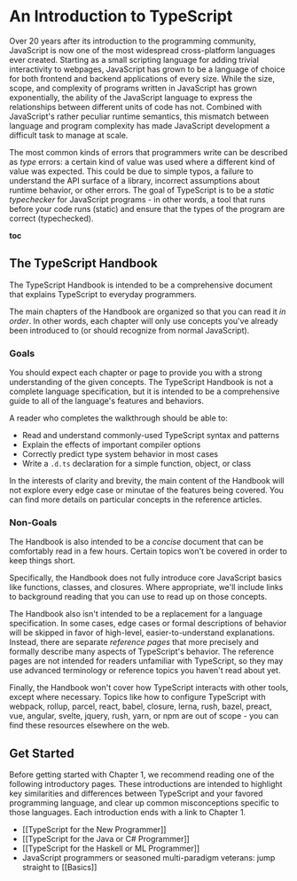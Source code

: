 # An Introduction to TypeScript

Over 20 years after its introduction to the programming community, JavaScript is now one of the most widespread cross-platform languages ever created.
Starting as a small scripting language for adding trivial interactivity to webpages, JavaScript has grown to be a language of choice for both frontend and backend applications of every size.
While the size, scope, and complexity of programs written in JavaScript has grown exponentially, the ability of the JavaScript language to express the relationships between different units of code has not.
Combined with JavaScript's rather peculiar runtime semantics, this mismatch between language and program complexity has made JavaScript development a difficult task to manage at scale.

The most common kinds of errors that programmers write can be described as *type* errors: a certain kind of value was used where a different kind of value was expected.
This could be due to simple typos, a failure to understand the API surface of a library, incorrect assumptions about runtime behavior, or other errors.
The goal of TypeScript is to be a *static typechecker* for JavaScript programs - in other words, a tool that runs before your code runs (static) and ensure that the types of the program are correct (typechecked).

__toc__

## The TypeScript Handbook

The TypeScript Handbook is intended to be a comprehensive document that explains TypeScript to everyday programmers.

The main chapters of the Handbook are organized so that you can read it *in order*.
In other words, each chapter will only use concepts you've already been introduced to (or should recognize from normal JavaScript).

### Goals

You should expect each chapter or page to provide you with a strong understanding of the given concepts. The TypeScript Handbook is not a complete language specification, but it is intended to be a comprehensive guide to all of the language's features and behaviors.

A reader who completes the walkthrough should be able to:
 * Read and understand commonly-used TypeScript syntax and patterns
 * Explain the effects of important compiler options
 * Correctly predict type system behavior in most cases
 * Write a `.d.ts` declaration for a simple function, object, or class

In the interests of clarity and brevity, the main content of the Handbook will not explore every edge case or minutae of the features being covered.
You can find more details on particular concepts in the reference articles.

### Non-Goals

The Handbook is also intended to be a *concise* document that can be comfortably read in a few hours.
Certain topics won't be covered in order to keep things short.

Specifically, the Handbook does not fully introduce core JavaScript basics like functions, classes, and closures.
Where appropriate, we'll include links to background reading that you can use to read up on those concepts.

The Handbook also isn't intended to be a replacement for a language specification.
In some cases, edge cases or formal descriptions of behavior will be skipped in favor of high-level, easier-to-understand explanations.
Instead, there are separate *reference pages* that more precisely and formally describe many aspects of TypeScript's behavior.
The reference pages are not intended for readers unfamiliar with TypeScript, so they may use advanced terminology or reference topics you haven't read about yet.

Finally, the Handbook won't cover how TypeScript interacts with other tools, except where necessary.
Topics like how to configure TypeScript with webpack, rollup, parcel, react, babel, closure, lerna, rush, bazel, preact, vue, angular, svelte, jquery, rush, yarn, or npm are out of scope - you can find these resources elsewhere on the web.

## Get Started

Before getting started with Chapter 1, we recommend reading one of the following introductory pages.
These introductions are intended to highlight key similarities and differences between TypeScript and your favored programming language, and clear up common misconceptions specific to those languages.
Each introduction ends with a link to Chapter 1.

 * [[TypeScript for the New Programmer]]
 * [[TypeScript for the Java or C# Programmer]]
 * [[TypeScript for the Haskell or ML Programmer]]
 * JavaScript programmers or seasoned multi-paradigm veterans: jump straight to [[Basics]]
 